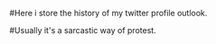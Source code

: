 ﻿#Here i store the history of my twitter profile outlook. 

#Usually it's a sarcastic way of protest.